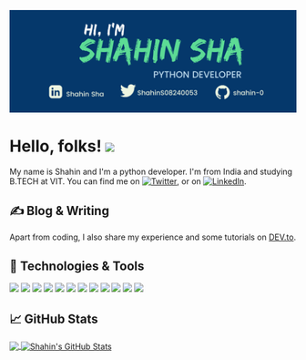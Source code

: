 <!-- More info, tips and tricks for making GitHub Profile README can be found in my article at https://towardsdatascience.com/build-a-stunning-readme-for-your-github-profile-9b80434fe5d7 -->

[![Header](https://github.com/shahin-0/shahin-0/blob/main/SHAHIN.png "Header")](https://martinheinz.dev/)

# Hello, folks! <img src="https://raw.githubusercontent.com/MartinHeinz/MartinHeinz/master/wave.gif" width="30px">

My name is Shahin and I'm a python developer. I'm from India and studying B.TECH at VIT. You can find me on [![Twitter][1.2]][1],  or on [![LinkedIn][3.2]][3].

## &#x270d; Blog & Writing

Apart from coding, I also share my experience and some tutorials on [DEV.to](https://dev.to/shahinsha).

## 🔧 Technologies & Tools
![](https://img.shields.io/badge/OS-Linux-informational?style=flat&logo=linux&logoColor=white&color=2bbc8a)
![](https://img.shields.io/badge/Code-Python-informational?style=flat&logo=python&logoColor=white&color=2bbc8a)
![](https://img.shields.io/badge/Code-JavaScript-informational?style=flat&logo=javascript&logoColor=white&color=2bbc8a)
![](https://img.shields.io/badge/Shell-Bash-informational?style=flat&logo=gnu-bash&logoColor=white&color=2bbc8a)
![](https://img.shields.io/badge/Ruby-CC342D?style=for-the-badge&logo=ruby&logoColor=white&color=2bbc8a)
![](https://img.shields.io/badge/MongoDB-4EA94B?style=for-the-badge&logo=mongodb&logoColor=white&color=2bbc8a)
![](https://img.shields.io/badge/MySQL-005C84?style=for-the-badge&logo=mysql&logoColor=white&color=2bbc8a)
![](https://img.shields.io/badge/Django-092E20?style=for-the-badge&logo=django&logoColor=white&color=2bbc8a)
![](https://img.shields.io/badge/Visual_Studio_Code-0078D4?style=for-the-badge&logo=visual%20studio%20code&logoColor=white&color=2bbc8a)
![](https://img.shields.io/badge/PyCharm-000000.svg?&style=for-the-badge&logo=PyCharm&logoColor=white&color=2bbc8a)
![](https://img.shields.io/badge/VIM-%2311AB00.svg?&style=for-the-badge&logo=vim&logoColor=white&color=2bbc8a)
![](https://img.shields.io/badge/Atom-66595C?style=for-the-badge&logo=Atom&logoColor=white&color=2bbc8a)


## &#x1f4c8; GitHub Stats

<a href="https://github.com/shahin-0/shahin-0">
  <img align="center" src="https://github-readme-stats.vercel.app/api/top-langs/?username=shahin-0&show_icons=true&line_height=27&count_private=true&title_color=ffffff&text_color=c9cacc&icon_color=2bbc8a&bg_color=1d1f21" />
</a>
<a href="https://github.com/shahin-0/shahin-0">
  <img align="center" src="https://github-readme-stats.vercel.app/api?username=shahin-0&show_icons=true&line_height=27&count_private=true&title_color=ffffff&text_color=c9cacc&icon_color=2bbc8a&bg_color=1d1f21" alt="Shahin's GitHub Stats" />
</a>

<!-- links to social media icons -->

<!-- icons with padding -->

[1.1]: http://i.imgur.com/tXSoThF.png (twitter icon with padding)
[2.1]: http://i.imgur.com/0o48UoR.png (github icon with padding)

<!-- icons without padding -->

[1.2]: http://i.imgur.com/wWzX9uB.png (twitter icon without padding)
[2.2]: http://i.imgur.com/9I6NRUm.png (github icon without padding)
[3.2]: https://raw.githubusercontent.com/MartinHeinz/MartinHeinz/master/linkedin-3-16.png (LinkedIn icon without padding)


<!-- links to your social media accounts -->

[1]: https://twitter.com/ShahinS08240053
[2]: https://github.com/shahin-0
[3]: https://www.linkedin.com/in/shahin-sha-a89506225/


<!-- Resources -->
<!-- Icons: https://simpleicons.org/ -->
<!-- GitHub Stats: https://github.com/anuraghazra/github-readme-stats -->
<!-- Emojis: https://emojipedia.org/emoji/ -->
<!-- HTML Emojis: https://www.fileformat.info/index.htm -->
<!-- Shields: https://shields.io/ -->
<!-- Awesome GitHub Profile README: https://github.com/abhisheknaiidu/awesome-github-profile-readme -->
